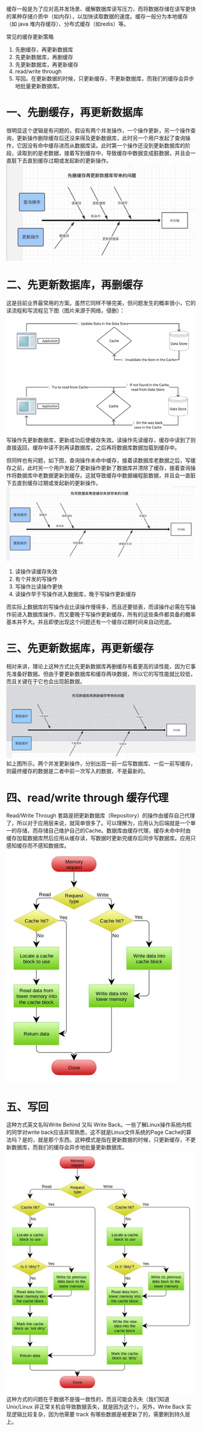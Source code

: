 缓存一般是为了应对高并发场景、缓解数据库读写压力，而将数据存储在读写更快的某种存储介质中（如内存），以加快读取数据的速度。缓存一般分为本地缓存（如 java 堆内存缓存）、分布式缓存（如redis）等。

常见的缓存更新策略
1. 先删缓存，再更新数据库
2. 先更新数据库，再删缓存
3. 先更新数据库，再更新缓存
4. read/write through
5. 写回。在更新数据的时候，只更新缓存，不更新数据库，而我们的缓存会异步地批量更新数据库。

# 一、先删缓存，再更新数据库
很明显这个逻辑是有问题的，假设有两个并发操作，一个操作更新，另一个操作查询，更新操作删除缓存后还没来得及更新数据库，此时另一个用户发起了查询操作，它因没有命中缓存进而从数据库读。此时第一个操作还没到更新数据库的阶段，读取到的是老数据，接着写到缓存中，导致缓存中数据变成脏数据，并且会一直脏下去直到缓存过期或发起新的更新操作。
![](assets/先删缓存再更新数据库.jpg)

# 二、先更新数据库，再删缓存
这是目前业界最常用的方案。虽然它同样不够完美，但问题发生的概率很小，它的读流程和写流程见下图（图片来源于网络，侵删）：
![](assets/先更新数据库再删缓存.png)
写操作先更新数据库，更新成功后使缓存失效。读操作先读缓存，缓存中读到了则直接返回，缓存中读不到再读数据库，之后再将数据库数据加载到缓存中。

但同样也有问题，如下图，查询操作未命中缓存，接着读数据库老数据之后，写缓存之前，此时另一个用户发起了更新操作更新了数据库并清除了缓存，接着查询操作将数据库中老数据更新到缓存。这就导致缓存中数据编程脏数据，并且会一直脏下去直到缓存过期或发起新的更新操作。
![](assets/先写数据库再使缓存失效带来的问题.jpg)

1. 读操作读缓存失效
2. 有个并发的写操作
3. 写操作比读操作更快
4. 读操作早于写操作进入数据库，晚于写操作更新缓存

而实际上数据库的写操作会比读操作慢得多，而且还要锁表，而读操作必需在写操作前进入数据库操作，而又要晚于写操作更新缓存，所有的这些条件都具备的概率基本并不大。并且即使出现这个问题还有一个缓存过期时间来自动兜底。

# 三、先更新数据库，再更新缓存
相对来讲，理论上这种方式比先更新数据库再删缓存有着更高的读性能，因为它事先准备好数据。但由于要更新数据库和缓存两块数据，所以它的写性能就比较低，而且关键在于它也会出现脏数据。
![](assets/先写数据库再更新缓存带来的问题.jpg)
如上图所示。两个并发更新操作，分别出现一前一后写数据库、一后一前写缓存，则最终缓存的数据是二者中前一次写入的数据，不是最新的。

# 四、read/write through 缓存代理
Read/Write Through 套路是把更新数据库（Repository）的操作由缓存自己代理了，所以对于应用层来说，就简单很多了。可以理解为，应用认为后端就是一个单一的存储，而存储自己维护自己的Cache。数据库由缓存代理，缓存未命中时由缓存加载数据库然后应用从缓存读，写数据时更新完缓存后同步写数据库。应用只感知缓存而不感知数据库。
![](assets/缓存代理.jpg)

# 五、写回
这种方式英文名叫Write Behind 又叫 Write Back。一些了解Linux操作系统内核的同学对write back应该非常熟悉，这不就是Linux文件系统的Page Cache的算法吗？是的，就是那个东西。这种模式是指在更新数据的时候，只更新缓存，不更新数据库，而我们的缓存会异步地批量更新数据库。
![](assets/写回操作.jpg)
这种方式的问题在于数据不是强一致性的，而且可能会丢失（我们知道 Unix/Linux 非正常关机会导致数据丢失，就是因为这个）。另外，Write Back 实现逻辑比较复杂，因为他需要 track 有哪些数据是被更新了的，需要刷到持久层上。